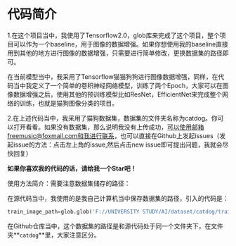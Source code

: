 # 代码简介




1.在这个项目当中，我使用了Tensorflow2.0，glob库来完成了这个项目，整个项目可以作为一个baseline，用于图像的数据增强。如果你想使用我的baseline直接用到其他的地方进行图像的数据增强，只需要进行简单修改，更换数据集的路径即可。


在当前模型当中，我采用了Tensorflow猫猫狗狗进行图像数据增强，同样，在代码当中我定义了一个简单的卷积神经网络模型，训练了两个Epoch，大家可以在图像数据增强之后，使用其他的预训练模型比如ResNet，EfficientNet来完成整个网络的训练，也就是猫狗图像分类的项目。

2.在上述代码当中，我采用了猫狗数据集，数据集的文件夹名称为catdog。你可以打开看看。如果没有数据集，那么说明我没有上传成功，可以使用邮箱freemusic@foxmail.com和我进行联系，也可以直接在Github上发起issues（发起issue的方法：点击左上角的issue,然后点击new issue即可提出问题，我就会尽快回复）

**如果你喜欢我的代码的话，请给我一个Star吧！**

使用方法简介：需要注意数据集储存的路径：

在源代码当中，我使用的是我自己计算机当中保存数据集的路径，引入的代码是：

```python
train_image_path=glob.glob('F://UNIVERSITY STUDY/AI/dataset/catdog/train/*/*.jpg')
```

在Github仓库当中，这个数据集的路径是和源代码处于同一个文件夹下，在文件夹**`catdog`**里，大家注意区分。

